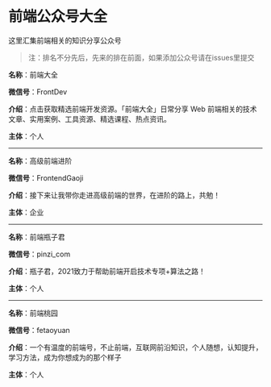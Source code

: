 # 前端公众号大全

这里汇集前端相关的知识分享公众号

>注：排名不分先后，先来的排在前面，如果添加公众号请在issues里提交



**名称**：前端大全

**微信号**：FrontDev

**介绍**：点击获取精选前端开发资源。「前端大全」日常分享 Web 前端相关的技术文章、实用案例、工具资源、精选课程、热点资讯。

**主体**：个人

- - -

**名称**：高级前端进阶

**微信号**：FrontendGaoji

**介绍**：接下来让我带你走进高级前端的世界，在进阶的路上，共勉！

**主体**：企业

- - -

**名称**：前端瓶子君

**微信号**：pinzi_com

**介绍**：瓶子君，2021致力于帮助前端开启技术专项+算法之路！

**主体**：个人

- - -

**名称**：前端桃园

**微信号**：fetaoyuan

**介绍**：一个有温度的前端号，不止前端，互联网前沿知识，个人随想，认知提升，学习方法，成为你想成为的那个样子

**主体**：个人
